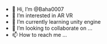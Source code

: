 - 👋 Hi, I’m @Baha0007
- 👀 I’m interested in AR VR
- 🌱 I’m currently learning unity engine
- 💞️ I’m looking to collaborate on ...
- 📫 How to reach me ...

<!---
Baha0007/Baha0007 is a ✨ special ✨ repository because its `README.md` (this file) appears on your GitHub profile.
You can click the Preview link to take a look at your changes.
--->
